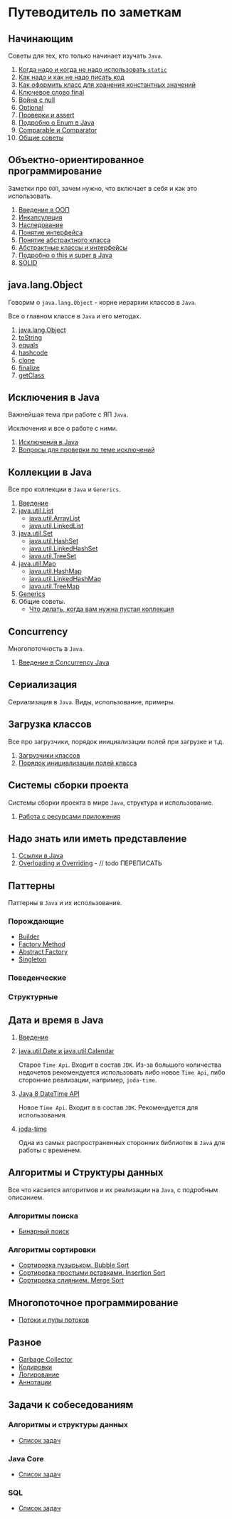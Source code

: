 # Путеводитель по заметкам

## Начинающим

Советы для тех, кто только начинает изучать `Java`.

1. [Когда надо и когда не надо использовать `static`](jcore/beginner/static_java.md)
2. [Как надо и как не надо писать код](jcore/beginner/code_style.md)
3. [Как оформить класс для хранения константных значений](jcore/beginner/classes_for_static.md)
4. [Ключевое слово final](jcore/beginner/final.md)
5. [Война с null](jcore/beginner/null_war.md)
6. [Optional](jcore/beginner/optional.md)
7. [Проверки и assert](jcore/beginner/assertions.md)
8. [Подробно о Enum в Java](jcore/beginner/enum.md)
9. [Comparable и Comparator](jcore/beginner/comparable_comparator.md)
10. [Общие советы](jcore/beginner/common_advices.md)

## Объектно-ориентированное программирование

Заметки про `ООП`, зачем нужно, что включает в себя и как это использовать.

1. [Введение в ООП](jcore/oop/intro.md)
2. [Инкапсуляция](jcore/oop/encapsulation.md)
3. [Наследование](jcore/oop/inheritance.md)
4. [Понятие интерфейса](jcore/oop/interface.md)
5. [Понятие абстрактного класса](jcore/oop/abstract_class.md)
6. [Абстрактные классы и интерфейсы](jcore/oop/abstract_vs_interface.md)
7. [Подробно о this и super в Java](jcore/oop/this_super.md)
8. [SOLID](jcore/oop/SOLID.md)

## java.lang.Object

Говорим о `java.lang.Object` - корне иерархии классов в `Java`.

Все о главном классе в `Java` и его методах.

1. [java.lang.Object](jcore/object/intro.md)
2. [toString](jcore/object/toString.md)
3. [equals](jcore/object/equals.md)
4. [hashcode](jcore/object/hashcode.md)
5. [clone](jcore/object/clone.md)
6. [finalize](jcore/object/finalize.md)
7. [getClass](jcore/object/getClass.md)

## Исключения в Java

Важнейшая тема при работе с ЯП `Java`.

Исключения и все о работе с ними.

1. [Исключения в Java](jcore/exceptions/exceptions.md)
2. [Вопросы для проверки по теме исключений](jcore/exceptions/questions.md)

## Коллекции в Java

Все про коллекции в `Java` и `Generics`.

1. [Введение](jcore/collections/intro.md)
2. [java.util.List](jcore/collections/list/intro.md)
    * [java.util.ArrayList](jcore/collections/list/array_list.md)
    * [java.util.LinkedList](jcore/collections/list/linked_list.md)
3. [java.util.Set](jcore/collections/set/intro.md)
    * [java.util.HashSet](jcore/collections/set/hash_set.md)
    * [java.util.LinkedHashSet](jcore/collections/set/linked_hash_set.md)
    * [java.util.TreeSet](jcore/collections/set/tree_set.md)
4. [java.util.Map](jcore/collections/map/intro.md)
    * [java.util.HashMap](jcore/collections/map/hash_map.md)
    * [java.util.LinkedHashMap](jcore/collections/map/linked_hash_map.md)
    * [java.util.TreeMap](jcore/collections/map/tree_map.md)
5. [Generics](jcore/collections/generics/generics.md)
6. Общие советы.
    * [Что делать, когда вам нужна пустая коллекция](jcore/collections/empty_collections.md)

## Concurrency

Многопоточность в `Java`.

1. [Введение в Concurrency Java](jcore/concurrency/intro.md)

## Сериализация

Сериализация в `Java`. Виды, использование, примеры.

## Загрузка классов

Все про загрузчики, порядок инициализации полей при загрузке и т.д.

1. [Загрузчики классов](jcore/class_loading.md)
2. [Порядок инициализации полей класса](jcore/beginner/order_of_loading.md)  

## Системы сборки проекта

  Системы сборки проекта в мире `Java`, структура и использование.

  1. [Работа с ресурсами приложения](build/resources.md)

## Надо знать или иметь представление

  1. [Ссылки в Java](jcore/reference.md)
  2. [Overloading и Overriding](jcore/over-load-ride.md) - // todo ПЕРЕПИСАТЬ

## Паттерны

Паттерны в `Java` и их использование.

### Порождающие

* [Builder](patterns/creational/builder.md)
* [Factory Method](patterns/creational/factory_method.md)
* [Abstract Factory](patterns/creational/abstract_factory.md)
* [Singleton](patterns/creational/singleton.md)

### Поведенческие

### Структурные

## Дата и время в Java

1. [Введение](jcore/time/intro.md)
2. [java.util.Date и java.util.Calendar](jcore/time/date_and_calendar.md)

    Старое `Time Api`. Входит в состав `JDK`. Из-за большого количества недочетов рекомендуется использовать либо новое `Time Api`, либо сторонние реализации, например, `joda-time`.
3. [Java 8 DateTime API](jcore/time/java_8_time_api.md)

    Новое `Time Api`. Входит в в состав `JDK`. Рекомендуется для использования.
4. [joda-time](jcore/time/joda_time.md)

    Одна из самых распространенных сторонних библиотек в `Java` для работы с временем.

## Алгоритмы и Структуры данных

Все что касается алгоритмов и их реализации на `Java`, с подробным описанием.

### Алгоритмы поиска

* [Бинарный поиск](algorithms/search/binary.md)

### Алгоритмы сортировки

* [Сортировка пузырьком. Bubble Sort](algorithms/sorting/bubble.md)
* [Сортировка простыми вставками. Insertion Sort](algorithms/sorting/insertion.md)
* [Сортировка слиянием. Merge Sort](algorithms/sorting/insertion.md)

## Многопоточное программирование

* [Потоки и пулы потоков](../jcore/concurrency/Concurrency.md)

## Разное

* [Garbage Collector](jcore/garbage_collector.md)
* [Кодировки](other/encoding.md)
* [Логирование](logging/logging.md)
* [Аннотации](jcore/annotations.md)

## Задачи к собеседованиям

### Алгоритмы и структуры данных

* [Список задач](interview/algos/intro.md)

### Java Core

* [Список задач](interview/core/intro.md)

### SQL

* [Список задач](interview/sql/intro.md)
